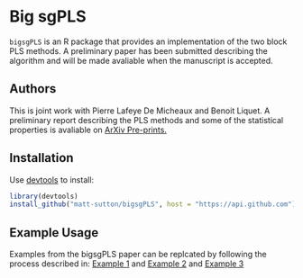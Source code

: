 Big sgPLS
=========================

`bigsgPLS` is an R package that provides an implementation of the two block PLS methods. A preliminary paper has been submitted describing the algorithm and will be made avaliable when the manuscript is accepted.

Authors
--------
This is joint work with Pierre Lafeye De Micheaux and Benoit Liquet. A preliminary report describing the PLS methods and some of the statistical properties is avaliable on [ArXiv Pre-prints.](https://arxiv.org/abs/1702.07066)

Installation
------------

Use [devtools](https://github.com/hadley/devtools) to install:

```R
library(devtools)
install_github("matt-sutton/bigsgPLS", host = "https://api.github.com")
```

Example Usage
-------------

Examples from the bigsgPLS paper can be replcated by following the process described in: [Example 1](Examples/Example-1-gPLS.md) and [Example 2](Examples/Example-2-gPLS-DA.md) and [Example 3](Examples/Example-3-PLS.md)
